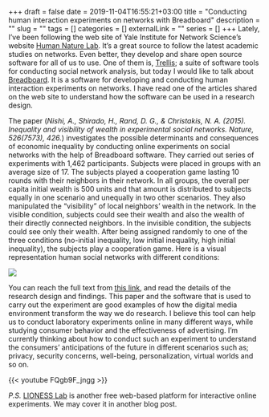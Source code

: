 +++ 
draft = false
date = 2019-11-04T16:55:21+03:00
title = "Conducting human interaction experiments on networks with Breadboard"
description = ""
slug = "" 
tags = []
categories = []
externalLink = ""
series = []
+++
Lately, I’ve been following the web site of Yale Institute for Network Science’s website [Human Nature Lab](https://yins.yale.edu/our-labs/human-nature-lab). It’s a great source to follow the latest academic studies on networks. Even better, they develop and share open source software for all of us to use. One of them is, [Trellis](http://trellis.yale.edu/); a suite of software tools for conducting social network analysis, but today I would like to talk about [Breadboard](http://breadboard.yale.edu/). It is a software for developing and conducting human interaction experiments on networks. I have read one of the articles shared on the web site to understand how the software can be used in a research design. 

The paper (*Nishi, A., Shirado, H., Rand, D. G., & Christakis, N. A. (2015). Inequality and visibility of wealth in experimental social networks. Nature, 526(7573), 426.*) investigates the possible determinants and consequences of economic inequality by conducting online experiments on social networks with the help of Breadboard software. They carried out series of experiments with 1,462 participants. Subjects were placed in groups with an average size of 17. The subjects played a cooperation game lasting 10 rounds with their neighbors in their network. In all groups, the overall per capita initial wealth is 500 units and that amount is distributed to subjects equally in one scenario and unequally in two other scenarios. They also manipulated the “visibility” of local neighbors’ wealth in the network. In the visible condition, subjects could see their wealth and also the wealth of their directly connected neighbors. In the invisible condition, the subjects could see only their wealth. After being assigned randomly to one of the three conditions (no-initial inequality, low initial inequality, high initial inequality), the subjects play a cooperation game. Here is a visual representation human social networks with different conditions:

<p><img src="/images/breadboard-1.png"/></p>

You can reach the full text from [this link](http://humannaturelab.net/images/publications/163-Inequality-and-Visibility-of-Wealth-in-Experimental-Social-Networks.pdf), and read the details of the research design and findings. This paper and the software that is used to carry out the experiment are good examples of how the digital media environment transform the way we do research. I believe this tool can help us to conduct laboratory experiments online in many different ways, while studying consumer behavior and the effectiveness of advertising. I’m currently thinking about how to conduct such an experiment to understand the consumers’ anticipations of the future in different scenarios such as; privacy, security concerns, well-being, personalization, virtual worlds and so on.

{{< youtube FQgb9F_jngg >}}

*P.S.* [LIONESS Lab](https://lioness-lab.org/) is another free web-based platform for interactive online experiments. We may cover it in another blog post.



